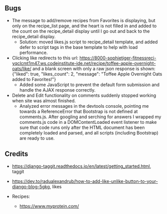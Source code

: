 

## Bugs
- The message to add/remove recipes from Favorites is displaying, but only on the recipe_list page, and the heart is not filled in and added to the count on the recipe_detail display until I go out and back to the recipe_detail display.
  - Solution: moved likes.js script to recipe_detail template, and added defer to script tags in the base template to help with load performance.
- Clicking like redirects to this url: https://8000-sophietiger-fitnessreci-yqclcmt1m47.ws.codeinstitute-ide.net/recipe/toffee-apple-overnight-oats/like/
and a blank screen with only a raw json response is shown: {"liked": true, "likes_count": 2, "message": "Toffee Apple Overnight Oats added to Favorites!"}
  - Added some JavaScript to prevent the default form submission and handle the AJAX response correctly. 
- Delete and Edit functionality on comments suddenly stopped working when site was almost finished.
  - Analyzed error messages in the devtools console, pointing me towards a ReferenceError that Bootstrap is not defined at comments.js.
  After googling and serching for answers I wrapped my comments.js code in a DOMContentLoaded event listener to make sure that code runs only after the HTML document has been completely loaded and parsed, and all scripts (including Bootstrap) are ready to use.

## Credits

- https://django-taggit.readthedocs.io/en/latest/getting_started.html, taggit
- https://dev.to/radualexandrub/how-to-add-like-unlike-button-to-your-django-blog-5gkg, likes

- Recipes:
  - https://www.myprotein.com/
  

